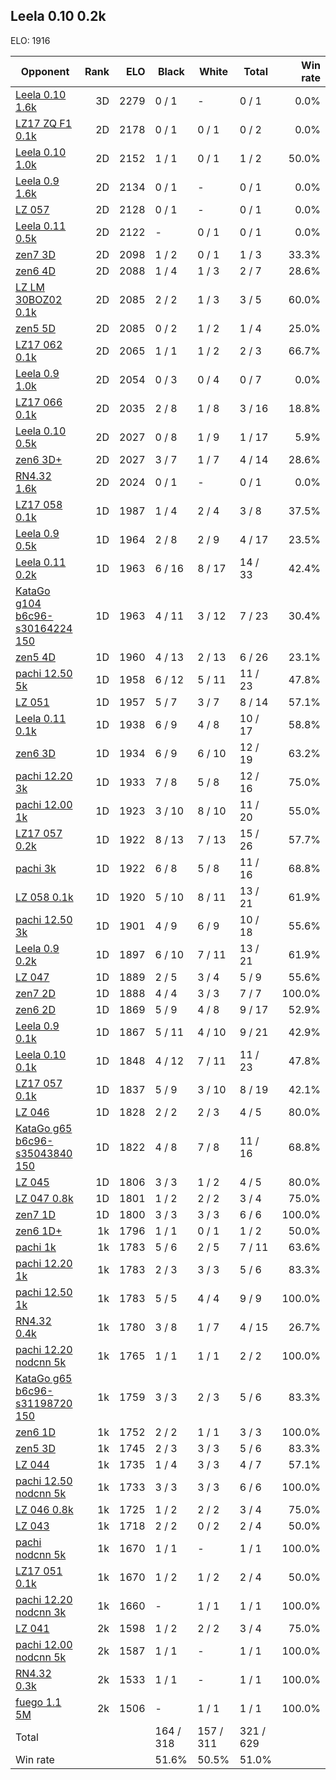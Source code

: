 ## Leela 0.10 0.2k ##

ELO: 1916

Opponent | Rank | ELO | Black | White | Total | Win rate
---------|-----:|----:|-------|-------|-------|-------:
[Leela 0.10 1.6k](Leela%200.10%201.6k.md) | 3D | 2279 | 0 / 1 | - | 0 / 1 | 0.0%
[LZ17 ZQ F1 0.1k](LZ17%20ZQ%20F1%200.1k.md) | 2D | 2178 | 0 / 1 | 0 / 1 | 0 / 2 | 0.0%
[Leela 0.10 1.0k](Leela%200.10%201.0k.md) | 2D | 2152 | 1 / 1 | 0 / 1 | 1 / 2 | 50.0%
[Leela 0.9 1.6k](Leela%200.9%201.6k.md) | 2D | 2134 | 0 / 1 | - | 0 / 1 | 0.0%
[LZ 057](LZ%20057.md) | 2D | 2128 | 0 / 1 | - | 0 / 1 | 0.0%
[Leela 0.11 0.5k](Leela%200.11%200.5k.md) | 2D | 2122 | - | 0 / 1 | 0 / 1 | 0.0%
[zen7 3D](zen7%203D.md) | 2D | 2098 | 1 / 2 | 0 / 1 | 1 / 3 | 33.3%
[zen6 4D](zen6%204D.md) | 2D | 2088 | 1 / 4 | 1 / 3 | 2 / 7 | 28.6%
[LZ LM 30BOZ02 0.1k](LZ%20LM%2030BOZ02%200.1k.md) | 2D | 2085 | 2 / 2 | 1 / 3 | 3 / 5 | 60.0%
[zen5 5D](zen5%205D.md) | 2D | 2085 | 0 / 2 | 1 / 2 | 1 / 4 | 25.0%
[LZ17 062 0.1k](LZ17%20062%200.1k.md) | 2D | 2065 | 1 / 1 | 1 / 2 | 2 / 3 | 66.7%
[Leela 0.9 1.0k](Leela%200.9%201.0k.md) | 2D | 2054 | 0 / 3 | 0 / 4 | 0 / 7 | 0.0%
[LZ17 066 0.1k](LZ17%20066%200.1k.md) | 2D | 2035 | 2 / 8 | 1 / 8 | 3 / 16 | 18.8%
[Leela 0.10 0.5k](Leela%200.10%200.5k.md) | 2D | 2027 | 0 / 8 | 1 / 9 | 1 / 17 | 5.9%
[zen6 3D+](zen6%203D+.md) | 2D | 2027 | 3 / 7 | 1 / 7 | 4 / 14 | 28.6%
[RN4.32 1.6k](RN4.32%201.6k.md) | 2D | 2024 | 0 / 1 | - | 0 / 1 | 0.0%
[LZ17 058 0.1k](LZ17%20058%200.1k.md) | 1D | 1987 | 1 / 4 | 2 / 4 | 3 / 8 | 37.5%
[Leela 0.9 0.5k](Leela%200.9%200.5k.md) | 1D | 1964 | 2 / 8 | 2 / 9 | 4 / 17 | 23.5%
[Leela 0.11 0.2k](Leela%200.11%200.2k.md) | 1D | 1963 | 6 / 16 | 8 / 17 | 14 / 33 | 42.4%
[KataGo g104 b6c96-s30164224 150](KataGo%20g104%20b6c96-s30164224%20150.md) | 1D | 1963 | 4 / 11 | 3 / 12 | 7 / 23 | 30.4%
[zen5 4D](zen5%204D.md) | 1D | 1960 | 4 / 13 | 2 / 13 | 6 / 26 | 23.1%
[pachi 12.50 5k](pachi%2012.50%205k.md) | 1D | 1958 | 6 / 12 | 5 / 11 | 11 / 23 | 47.8%
[LZ 051](LZ%20051.md) | 1D | 1957 | 5 / 7 | 3 / 7 | 8 / 14 | 57.1%
[Leela 0.11 0.1k](Leela%200.11%200.1k.md) | 1D | 1938 | 6 / 9 | 4 / 8 | 10 / 17 | 58.8%
[zen6 3D](zen6%203D.md) | 1D | 1934 | 6 / 9 | 6 / 10 | 12 / 19 | 63.2%
[pachi 12.20 3k](pachi%2012.20%203k.md) | 1D | 1933 | 7 / 8 | 5 / 8 | 12 / 16 | 75.0%
[pachi 12.00 1k](pachi%2012.00%201k.md) | 1D | 1923 | 3 / 10 | 8 / 10 | 11 / 20 | 55.0%
[LZ17 057 0.2k](LZ17%20057%200.2k.md) | 1D | 1922 | 8 / 13 | 7 / 13 | 15 / 26 | 57.7%
[pachi 3k](pachi%203k.md) | 1D | 1922 | 6 / 8 | 5 / 8 | 11 / 16 | 68.8%
[LZ 058 0.1k](LZ%20058%200.1k.md) | 1D | 1920 | 5 / 10 | 8 / 11 | 13 / 21 | 61.9%
[pachi 12.50 3k](pachi%2012.50%203k.md) | 1D | 1901 | 4 / 9 | 6 / 9 | 10 / 18 | 55.6%
[Leela 0.9 0.2k](Leela%200.9%200.2k.md) | 1D | 1897 | 6 / 10 | 7 / 11 | 13 / 21 | 61.9%
[LZ 047](LZ%20047.md) | 1D | 1889 | 2 / 5 | 3 / 4 | 5 / 9 | 55.6%
[zen7 2D](zen7%202D.md) | 1D | 1888 | 4 / 4 | 3 / 3 | 7 / 7 | 100.0%
[zen6 2D](zen6%202D.md) | 1D | 1869 | 5 / 9 | 4 / 8 | 9 / 17 | 52.9%
[Leela 0.9 0.1k](Leela%200.9%200.1k.md) | 1D | 1867 | 5 / 11 | 4 / 10 | 9 / 21 | 42.9%
[Leela 0.10 0.1k](Leela%200.10%200.1k.md) | 1D | 1848 | 4 / 12 | 7 / 11 | 11 / 23 | 47.8%
[LZ17 057 0.1k](LZ17%20057%200.1k.md) | 1D | 1837 | 5 / 9 | 3 / 10 | 8 / 19 | 42.1%
[LZ 046](LZ%20046.md) | 1D | 1828 | 2 / 2 | 2 / 3 | 4 / 5 | 80.0%
[KataGo g65 b6c96-s35043840 150](KataGo%20g65%20b6c96-s35043840%20150.md) | 1D | 1822 | 4 / 8 | 7 / 8 | 11 / 16 | 68.8%
[LZ 045](LZ%20045.md) | 1D | 1806 | 3 / 3 | 1 / 2 | 4 / 5 | 80.0%
[LZ 047 0.8k](LZ%20047%200.8k.md) | 1D | 1801 | 1 / 2 | 2 / 2 | 3 / 4 | 75.0%
[zen7 1D](zen7%201D.md) | 1D | 1800 | 3 / 3 | 3 / 3 | 6 / 6 | 100.0%
[zen6 1D+](zen6%201D+.md) | 1k | 1796 | 1 / 1 | 0 / 1 | 1 / 2 | 50.0%
[pachi 1k](pachi%201k.md) | 1k | 1783 | 5 / 6 | 2 / 5 | 7 / 11 | 63.6%
[pachi 12.20 1k](pachi%2012.20%201k.md) | 1k | 1783 | 2 / 3 | 3 / 3 | 5 / 6 | 83.3%
[pachi 12.50 1k](pachi%2012.50%201k.md) | 1k | 1783 | 5 / 5 | 4 / 4 | 9 / 9 | 100.0%
[RN4.32 0.4k](RN4.32%200.4k.md) | 1k | 1780 | 3 / 8 | 1 / 7 | 4 / 15 | 26.7%
[pachi 12.20 nodcnn 5k](pachi%2012.20%20nodcnn%205k.md) | 1k | 1765 | 1 / 1 | 1 / 1 | 2 / 2 | 100.0%
[KataGo g65 b6c96-s31198720 150](KataGo%20g65%20b6c96-s31198720%20150.md) | 1k | 1759 | 3 / 3 | 2 / 3 | 5 / 6 | 83.3%
[zen6 1D](zen6%201D.md) | 1k | 1752 | 2 / 2 | 1 / 1 | 3 / 3 | 100.0%
[zen5 3D](zen5%203D.md) | 1k | 1745 | 2 / 3 | 3 / 3 | 5 / 6 | 83.3%
[LZ 044](LZ%20044.md) | 1k | 1735 | 1 / 4 | 3 / 3 | 4 / 7 | 57.1%
[pachi 12.50 nodcnn 5k](pachi%2012.50%20nodcnn%205k.md) | 1k | 1733 | 3 / 3 | 3 / 3 | 6 / 6 | 100.0%
[LZ 046 0.8k](LZ%20046%200.8k.md) | 1k | 1725 | 1 / 2 | 2 / 2 | 3 / 4 | 75.0%
[LZ 043](LZ%20043.md) | 1k | 1718 | 2 / 2 | 0 / 2 | 2 / 4 | 50.0%
[pachi nodcnn 5k](pachi%20nodcnn%205k.md) | 1k | 1670 | 1 / 1 | - | 1 / 1 | 100.0%
[LZ17 051 0.1k](LZ17%20051%200.1k.md) | 1k | 1670 | 1 / 2 | 1 / 2 | 2 / 4 | 50.0%
[pachi 12.20 nodcnn 3k](pachi%2012.20%20nodcnn%203k.md) | 1k | 1660 | - | 1 / 1 | 1 / 1 | 100.0%
[LZ 041](LZ%20041.md) | 2k | 1598 | 1 / 2 | 2 / 2 | 3 / 4 | 75.0%
[pachi 12.00 nodcnn 5k](pachi%2012.00%20nodcnn%205k.md) | 2k | 1587 | 1 / 1 | - | 1 / 1 | 100.0%
[RN4.32 0.3k](RN4.32%200.3k.md) | 2k | 1533 | 1 / 1 | - | 1 / 1 | 100.0%
[fuego 1.1 5M](fuego%201.1%205M.md) | 2k | 1506 | - | 1 / 1 | 1 / 1 | 100.0%
Total | | | 164 / 318 | 157 / 311 | 321 / 629 | 
Win rate| | | 51.6% | 50.5% | 51.0% | 
